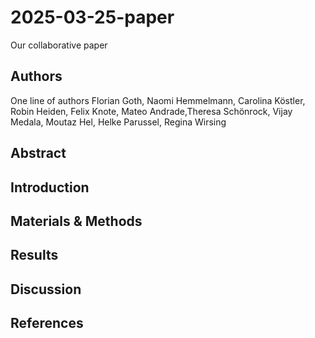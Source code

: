 # 2025-03-25-paper
Our collaborative paper

## Authors

One line of authors
Florian Goth, Naomi Hemmelmann, Carolina Köstler, Robin Heiden, Felix Knote, Mateo Andrade,Theresa Schönrock, Vijay Medala, Moutaz Hel, Helke Parussel, Regina Wirsing

## Abstract

## Introduction

## Materials & Methods

## Results

## Discussion

## References


